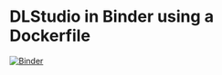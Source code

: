 # DLStudio in Binder using a Dockerfile

[![Binder](http://mybinder.org/badge.svg)](http://mybinder.org/v2/gh/kmader/dlstudio-binder/master?urlpath=dlstudio)
